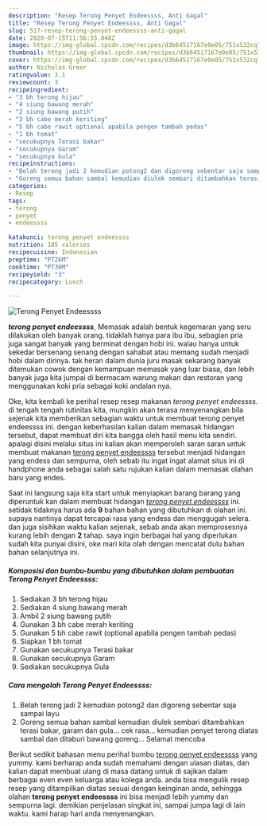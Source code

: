 ```yaml
---
description: "Resep Terong Penyet Endeessss, Anti Gagal"
title: "Resep Terong Penyet Endeessss, Anti Gagal"
slug: 517-resep-terong-penyet-endeessss-anti-gagal
date: 2020-07-15T11:56:55.048Z
image: https://img-global.cpcdn.com/recipes/d3b64517167e0e05/751x532cq70/terong-penyet-endeessss-foto-resep-utama.jpg
thumbnail: https://img-global.cpcdn.com/recipes/d3b64517167e0e05/751x532cq70/terong-penyet-endeessss-foto-resep-utama.jpg
cover: https://img-global.cpcdn.com/recipes/d3b64517167e0e05/751x532cq70/terong-penyet-endeessss-foto-resep-utama.jpg
author: Nicholas Greer
ratingvalue: 3.1
reviewcount: 3
recipeingredient:
- "3 bh terong hijau"
- "4 siung bawang merah"
- "2 siung bawang putih"
- "3 bh cabe merah keriting"
- "5 bh cabe rawit optional apabila pengen tambah pedas"
- "1 bh tomat"
- "secukupnya Terasi bakar"
- "secukupnya Garam"
- "secukupnya Gula"
recipeinstructions:
- "Belah terong jadi 2 kemudian potong2 dan digoreng sebentar saja sampai layu"
- "Goreng semua bahan sambal kemudian diulek sembari ditambahkan terasi bakar, garam dan gula... cek rasa... kemudian penyet terong diatas sambal dan ditaburi bawang goreng... Selamat mencoba"
categories:
- Resep
tags:
- terong
- penyet
- endeessss

katakunci: terong penyet endeessss 
nutrition: 185 calories
recipecuisine: Indonesian
preptime: "PT26M"
cooktime: "PT30M"
recipeyield: "3"
recipecategory: Lunch

---
```



![Terong Penyet Endeessss](https://img-global.cpcdn.com/recipes/d3b64517167e0e05/751x532cq70/terong-penyet-endeessss-foto-resep-utama.jpg)

<b><i>terong penyet endeessss</i></b>, Memasak adalah bentuk kegemaran yang seru dilakukan oleh banyak orang. tidaklah hanya para ibu ibu, sebagian pria juga sangat banyak yang berminat dengan hobi ini. walau hanya untuk sekedar bersenang senang dengan sahabat atau memang sudah menjadi hobi dalam dirinya. tak heran dalam dunia juru masak sekarang banyak ditemukan cowok dengan kemampuan memasak yang luar biasa, dan lebih banyak juga kita jumpai di bermacam warung makan dan restoran yang menggunakan koki pria sebagai koki andalan nya.



Oke, kita kembali ke perihal resep resep makanan <i>terong penyet endeessss</i>. di tengah tengah rutinitas kita, mungkin akan terasa menyenangkan bila sejenak kita memberikan sebagian waktu untuk membuat terong penyet endeessss ini. dengan keberhasilan kalian dalam memasak hidangan tersebut, dapat membuat diri kita bangga oleh hasil menu kita sendiri. apalagi disini melalui situs ini kalian akan memperoleh saran saran untuk membuat makanan <u>terong penyet endeessss</u> tersebut menjadi hidangan yang endess dan sempurna, oleh sebab itu ingat ingat alamat situs ini di handphone anda sebagai salah satu rujukan kalian dalam memasak olahan baru yang endes.


Saat ini langsung saja kita start untuk menyiapkan barang barang yang diperuntuk kan dalam membuat hidangan <u><i>terong penyet endeessss</i></u> ini. setidak tidaknya harus ada <b>9</b> bahan bahan yang dibutuhkan di olahan ini. supaya nantinya dapat tercapai rasa yang endess dan menggugah selera. dan juga sisihkan waktu kalian sejenak, sebab anda akan memprosesnya kurang lebih dengan <b>2</b> tahap. saya ingin berbagai hal yang diperlukan sudah kita punyai disini, oke mari kita olah dengan mencatat dulu bahan bahan selanjutnya ini.

<!--inarticleads1-->

##### Komposisi dan bumbu-bumbu yang dibutuhkan dalam pembuatan Terong Penyet Endeessss:

1. Sediakan 3 bh terong hijau
1. Sediakan 4 siung bawang merah
1. Ambil 2 siung bawang putih
1. Gunakan 3 bh cabe merah keriting
1. Gunakan 5 bh cabe rawit (optional apabila pengen tambah pedas)
1. Siapkan 1 bh tomat
1. Gunakan secukupnya Terasi bakar
1. Gunakan secukupnya Garam
1. Sediakan secukupnya Gula




<!--inarticleads2-->

##### Cara mengolah Terong Penyet Endeessss:

1. Belah terong jadi 2 kemudian potong2 dan digoreng sebentar saja sampai layu
1. Goreng semua bahan sambal kemudian diulek sembari ditambahkan terasi bakar, garam dan gula... cek rasa... kemudian penyet terong diatas sambal dan ditaburi bawang goreng... Selamat mencoba




Berikut sedikit bahasan menu perihal bumbu <u>terong penyet endeessss</u> yang yummy. kami berharap anda sudah memahami dengan ulasan diatas, dan kalian dapat membuat ulang di masa datang untuk di sajikan dalam berbagai even even keluarga atau kolega anda. anda bisa mengulik resep resep yang ditampilkan diatas sesuai dengan keinginan anda, sehingga olahan <b>terong penyet endeessss</b> ini bisa menjadi lebih yummy dan sempurna lagi. demikian penjelasan singkat ini, sampai jumpa lagi di lain waktu. kami harap hari anda menyenangkan.
